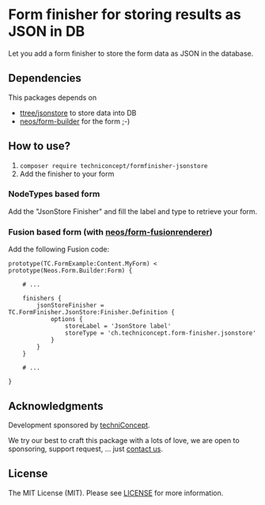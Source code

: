 # Form finisher for storing results as JSON in DB

Let you add a form finisher to store the form data as JSON in the database.

## Dependencies

This packages depends on 
- [ttree/jsonstore](https://github.com/ttreeagency/JsonStore) to store data into DB
- [neos/form-builder](https://github.com/neos/form-builder) for the form ;-)

## How to use?

1. `composer require techniconcept/formfinisher-jsonstore`
2. Add the finisher to your form

### NodeTypes based form

Add the "JsonStore Finisher" and fill the label and type to retrieve your form.

### Fusion based form (with [neos/form-fusionrenderer](https://github.com/neos/form-fusionrenderer))

Add the following Fusion code:

```neosfusion
prototype(TC.FormExample:Content.MyForm) < prototype(Neos.Form.Builder:Form) {

    # ...
    
    finishers {
        jsonStoreFinisher = TC.FormFinisher.JsonStore:Finisher.Definition {
            options {
                storeLabel = 'JsonStore label'
                storeType = 'ch.techniconcept.form-finisher.jsonstore'
            }
        }
    }

    # ...

}
``` 

## Acknowledgments

Development sponsored by [techniConcept](https://techniconcept.ch).

We try our best to craft this package with a lots of love, we are open to sponsoring, support request, ... just [contact us](https://techniconcept.ch/contact/).

## License

The MIT License (MIT). Please see [LICENSE](LICENSE) for more information.